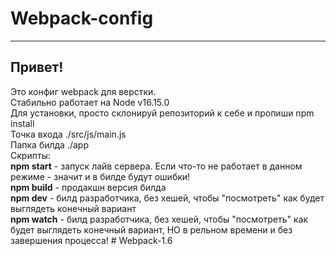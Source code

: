 # Webpack-config

---

## Привет!

Это конфиг webpack для верстки.  
Стабильно работает на Node v16.15.0 \
Для установки, просто склонируй репозиторий к себе и пропиши npm install  
Точка входа ./src/js/main.js  
Папка билда ./app  
Скрипты:  
**npm start** - запуск лайв сервера. Если что-то не работает в данном режиме - значит и в билде будут ошибки!  
**npm build** - продакшн версия билда  
**npm dev** - билд разработчика, без хешей, чтобы "посмотреть" как будет выглядеть конечный вариант  
**npm watch** - билд разработчика, без хешей, чтобы "посмотреть" как будет выглядеть конечный вариант, НО в рельном времени и без завершения процесса!
#   W e b p a c k - 1 . 6  
 